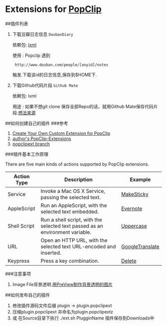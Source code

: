 # Extensions for [PopClip](http://pilotmoon.com/popclip/)

##插件列表
1. 下载豆瓣日志信息 `DoubanDiary`
		
	依赖包: [lxml](http://lxml.de/)
	
	使用  : Popclip 遇到 
	
		http://www.douban.com/people/[anyid]/notes
	
	触发.下载该id的日志信息,保存到$HOME下.
		
2. 下载Github代码片段 `Github Mate`

	依赖包: lxml
	
	用途 : 如果不想git clone 保存全部Repo的话，就用Github Mate保存代码片段.[想法来源](https://ruby-china.org/topics/16269)
	
	

##如何创建自己的插件
###参考
 
1. [Create Your Own Custom Extension for PopClip](http://computers.tutsplus.com/tutorials/create-your-own-custom-extension-for-popclip--mac-50637)
2. [author's PopClip-Extensions](https://github.com/pilotmoon/PopClip-Extensions)
3. [popclipext branch](https://github.com/hzlzh/PopClip-Extensions)


###插件基本工作原理

There are five main kinds of actions supported by PopClip extensions.

| Action Type | Description | Example |
|------|-------------|---------|
|Service|Invoke a Mac OS X Service, passing the selected text.| [MakeSticky](https://github.com/pilotmoon/PopClip-Extensions/tree/master/source/MakeSticky)| 
|AppleScript|Run an AppleScript, with the selected text embedded.|[Evernote](https://github.com/pilotmoon/PopClip-Extensions/tree/master/source/Evernote)|
|Shell Script|Run a shell script, with the selected text passed as an environment variable.| [Uppercase](https://github.com/pilotmoon/PopClip-Extensions/tree/master/source/Uppercase)
|URL|Open an HTTP URL, with the selected text URL-encoded and inserted.|[GoogleTranslate](https://github.com/pilotmoon/PopClip-Extensions/tree/master/source/GoogleTranslate)|
|Keypress|Press a key combination.| [Delete](https://github.com/pilotmoon/PopClip-Extensions/tree/master/source/Delete)|

###注意事项

1. Image File背景透明.[用PreView制作背景透明的图片](http://www.macx.cn/thread-2093768-1-1.html)




##如何发布自己的插件
1. 修改插件源码文件后缀 plugin -> plugin.popclipext
2. 压缩plugin.popclipext 并命名为plugin.popclipextz
3. 或 在Source目录下执行 ./ext.sh PlugginName 插件保存到Downloads中